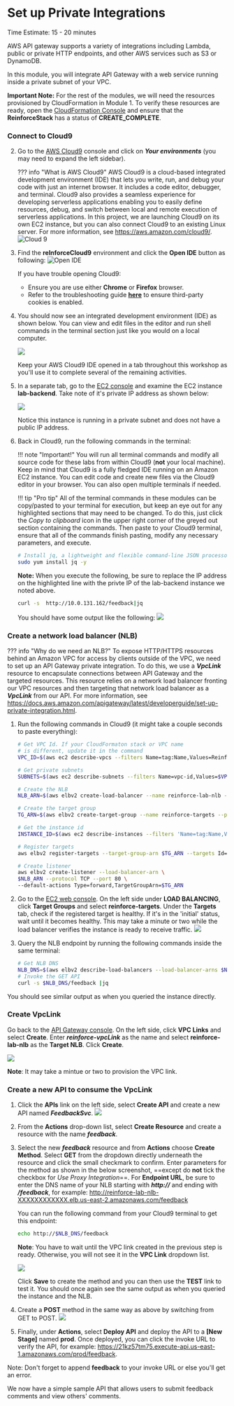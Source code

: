 # Set up Private Integrations
Time Estimate: 15 - 20 minutes

AWS API gateway supports a variety of integrations including Lambda, public or private HTTP endpoints, and other AWS services such as S3 or DynamoDB.

In this module, you will integrate API Gateway with a web service running inside a private subnet of your VPC.

__Important Note:__ For the rest of the modules, we will need the resources provisioned by CloudFormation in Module 1. To verify these resources are ready, open the [CloudFormation Console](https://console.aws.amazon.com/cloudformation) and ensure that the __ReinforceStack__ has a status of __CREATE_COMPLETE__.

### Connect to Cloud9

2. Go to the [AWS Cloud9](https://console.aws.amazon.com/cloud9) console and click on ***Your environments*** (you may need to expand the left sidebar).

    ??? info "What is AWS Cloud9"
        AWS Cloud9 is a cloud-based integrated development environment (IDE) that lets you write, run, and debug your code with just an internet browser. It includes a code editor, debugger, and terminal. Cloud9 also provides a seamless experience for developing serverless applications enabling you to easily define resources, debug, and switch between local and remote execution of serverless applications. In this project, we are launching Cloud9 on its own EC2 instance, but you can also connect Cloud9 to an existing Linux server. For more information, see https://aws.amazon.com/cloud9/.
    ![Cloud 9](../images/0B-cloud9-environments.png)

3. Find the __reInforceCloud9__ environment and click the __Open IDE__ button as following:
    ![Open IDE](../screenshots/c9-1.png)

    If you have trouble opening Cloud9:
	
	* Ensure you are use either  **Chrome** or **Firefox** browser.
	* Refer to the troubleshooting guide [**here**](https://docs.aws.amazon.com/cloud9/latest/user-guide/troubleshooting.html#troubleshooting-env-loading) to ensure third-party cookies is enabled.

4. You should now see an integrated development environment (IDE)  as shown below. You can view and edit files in the editor and run shell commands in the terminal section just like you would on a local computer.

	![](../images/0B-cloud9-start.png)

	Keep your AWS Cloud9 IDE opened in a tab throughout this workshop as you'll use it to complete several of the remaining activities. 

5. In a separate tab, go to the [EC2 console](https://console.aws.amazon.com/ec2/v2/home) and examine the EC2 instance __lab-backend__. Take note of it's private IP address as shown below:

    ![](../screenshots/lab-backend1.png)

    Notice this instance is running in a private subnet and does not have a public IP address.

6. Back in Cloud9, run the following commands in the terminal:
    
    !!! note "Important!"
        You will run all terminal commands and modify all source code for these labs from within Cloud9 (**not** your local machine). Keep in mind that Cloud9 is a fully fledged IDE running on an Amazon EC2 instance. You can edit code and create new files via the Cloud9 editor in your browser. You can also open multiple terminals if needed.

    !!! tip "Pro tip"
        All of the terminal commands in these modules can be copy/pasted to your terminal for execution, but keep an eye out for any highlighted sections that may need to be changed. To do this, just click the _Copy to clipboard_ icon in the upper right corner of the greyed out section containing the commands. Then paste to your Cloud9 terminal, ensure that all of the commands finish pasting, modify any necessary parameters, and execute. 

    ``` bash
    # Install jq, a lightweight and flexible command-line JSON processor
    sudo yum install jq -y
    ```
    __Note:__ When you execute the following, be sure to replace the IP address on the highlighted line with the privte IP of the lab-backend instance we noted above. 

    ``` bash hl_lines="1"
    curl -s  http://10.0.131.162/feedback|jq
    ```
    
    You should have some output like the following:
    ![](../screenshots/lab-backend2.png)


### Create a network load balancer (NLB)

??? info "Why do we need an NLB?"
    To expose HTTP/HTTPS resources behind an Amazon VPC for access by clients outside of the VPC, we need to set up an API Gateway private integration. To do this, we use a ___VpcLink___ resource to encapsulate connections between API Gateway and the targeted resources. This resource relies on a network load balancer fronting our VPC resources and then targeting that network load balancer as a ___VpcLink___ from our API. For more information, see https://docs.aws.amazon.com/apigateway/latest/developerguide/set-up-private-integration.html.

1. Run the following commands in Cloud9 (it might take a couple seconds to paste everything):

    ``` bash
    # Get VPC Id. If your CloudFormaton stack or VPC name
    # is different, update it in the command
    VPC_ID=$(aws ec2 describe-vpcs --filters Name=tag:Name,Values=ReinforceStack/reInforceWorkshopVpc|jq '.Vpcs[] |  .VpcId' -r)
    
    # Get private subnets
    SUBNETS=$(aws ec2 describe-subnets --filters Name=vpc-id,Values=$VPC_ID Name=tag:aws-cdk:subnet-type,Values=Private|jq '.Subnets[]|.SubnetId' -r|paste -sd' ' -)
    
    # Create the NLB
    NLB_ARN=$(aws elbv2 create-load-balancer --name reinforce-lab-nlb --type network --scheme internal --subnets $SUBNETS |jq '.LoadBalancers[]|.LoadBalancerArn' -r)
    
    # Create the target group
    TG_ARN=$(aws elbv2 create-target-group --name reinforce-targets --protocol TCP --port 80 --vpc-id $VPC_ID|jq '.TargetGroups[]|.TargetGroupArn' -r)
    
    # Get the instance id
    INSTANCE_ID=$(aws ec2 describe-instances --filters 'Name=tag:Name,Values=lab-backend*' --output text --query 'Reservations[*].Instances[*].InstanceId')
    
    # Register targets
    aws elbv2 register-targets --target-group-arn $TG_ARN --targets Id=$INSTANCE_ID

    # Create listener
    aws elbv2 create-listener --load-balancer-arn \
    $NLB_ARN --protocol TCP --port 80 \
    --default-actions Type=forward,TargetGroupArn=$TG_ARN

    ```

2. Go to the [EC2 web console](https://console.aws.amazon.com/ec2/v2/home). On the left side under __LOAD BALANCING__, click __Target Groups__ and select __reinforce-targets__. Under the __Targets__ tab, check if the registered target is healthy. If it's in the 'initial' status, wait until it becomes healthy. This may take a minute or two while the load balancer verifies the instance is ready to receive traffic.
    ![](../screenshots/lab-backend3.png)

3. Query the NLB endpoint by running the following commands inside the same terminal:
    ``` bash
    # Get NLB DNS
    NLB_DNS=$(aws elbv2 describe-load-balancers --load-balancer-arns $NLB_ARN|jq '.LoadBalancers[]|.DNSName' -r)
    # Invoke the GET API
    curl -s $NLB_DNS/feedback |jq
    ```

You should see similar output as when you queried the instance directly.

### Create VpcLink

Go back to the [API Gateway console](https://console.aws.amazon.com/apigateway/). On the left side, click __VPC Links__ and select __Create__. Enter ___reinforce-vpcLink___ as the name and select __reinforce-lab-nlb__ as the __Target NLB__. Click __Create__.

![](../screenshots/vpc-link1.png)

__Note__: It may take a mintue or two to provision the VPC link.

### Create a new API to consume the VpcLink

1. Click the __APIs__ link on the left side, select __Create API__ and create a new API named ___FeedbackSvc___.
    ![](../screenshots/lab-backend4.png)

2. From the __Actions__ drop-down list, select __Create Resource__ and create a resource with the name ___feedback___.

3. Select the new ___feedback___ resource and from __Actions__ choose __Create Method__. Select __GET__ from the dropdown directly underneath the resource and click the small checkmark to confirm. Enter parameters for the method as shown in the below screenshot, ==except do **not** tick the checkbox for *Use Proxy Integration*==. For __Endpoint URL__, be sure to enter the DNS name of your NLB starting with ___http://___ and ending with ___/feedback___, for example:
http://reinforce-lab-nlb-XXXXXXXXXXXX.elb.us-east-2.amazonaws.com/feedback

    You can run the following command from your Cloud9 terminal to get this endpoint:
    ```bash
    echo http://$NLB_DNS/feedback
    ```

    __Note__: You have to wait until the VPC link created in the previous step is ready. Otherwise, you will not see it in the __VPC Link__ dropdown list.

    ![](../screenshots/lab-backend5.png)

    Click __Save__ to create the method and you can then use the __TEST__ link to test it. You should once again see the same output as when you queried the instance and the NLB.

4. Create a __POST__ method in the same way as above by switching from GET to POST.
    ![](../screenshots/lab-backend6.png)

5. Finally, under __Actions__, select __Deploy API__ and deploy the API to a __[New Stage]__ named __prod__. Once deployed, you can click the invoke URL to verify the API, for example:
https://21kz57tm75.execute-api.us-east-1.amazonaws.com/prod/feedback.

Note: Don't forget to append __feedback__ to your invoke URL or else you'll get an error.

We now have a simple sample API that allows users to submit feedback comments and view others' comments.